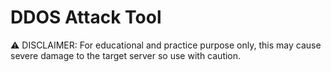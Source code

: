 # DDOS Attack Tool

⚠️ DISCLAIMER: For educational and practice purpose only, this may cause severe damage to the target server so use with caution.